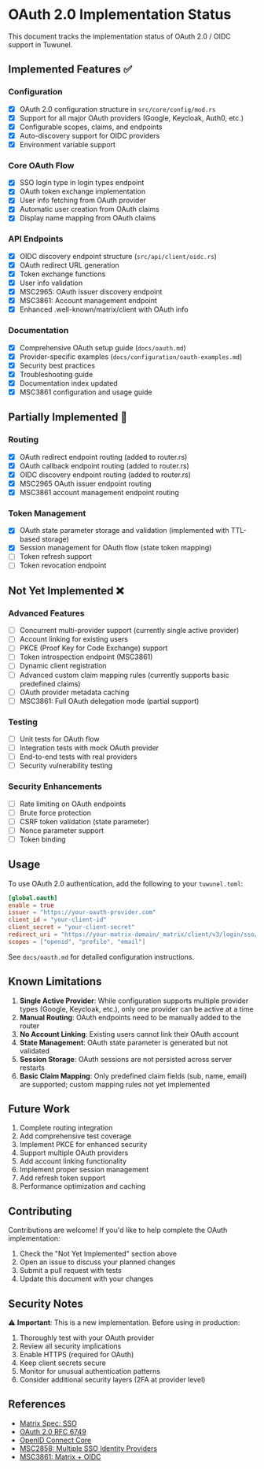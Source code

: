 # OAuth 2.0 Implementation Status

This document tracks the implementation status of OAuth 2.0 / OIDC support in Tuwunel.

## Implemented Features ✅

### Configuration
- [x] OAuth 2.0 configuration structure in `src/core/config/mod.rs`
- [x] Support for all major OAuth providers (Google, Keycloak, Auth0, etc.)
- [x] Configurable scopes, claims, and endpoints
- [x] Auto-discovery support for OIDC providers
- [x] Environment variable support

### Core OAuth Flow
- [x] SSO login type in login types endpoint
- [x] OAuth token exchange implementation
- [x] User info fetching from OAuth provider
- [x] Automatic user creation from OAuth claims
- [x] Display name mapping from OAuth claims

### API Endpoints
- [x] OIDC discovery endpoint structure (`src/api/client/oidc.rs`)
- [x] OAuth redirect URL generation
- [x] Token exchange functions
- [x] User info validation
- [x] MSC2965: OAuth issuer discovery endpoint
- [x] MSC3861: Account management endpoint
- [x] Enhanced .well-known/matrix/client with OAuth info

### Documentation
- [x] Comprehensive OAuth setup guide (`docs/oauth.md`)
- [x] Provider-specific examples (`docs/configuration/oauth-examples.md`)
- [x] Security best practices
- [x] Troubleshooting guide
- [x] Documentation index updated
- [x] MSC3861 configuration and usage guide

## Partially Implemented 🚧

### Routing
- [x] OAuth redirect endpoint routing (added to router.rs)
- [x] OAuth callback endpoint routing (added to router.rs)
- [x] OIDC discovery endpoint routing (added to router.rs)
- [x] MSC2965 OAuth issuer endpoint routing
- [x] MSC3861 account management endpoint routing

### Token Management
- [x] OAuth state parameter storage and validation (implemented with TTL-based storage)
- [x] Session management for OAuth flow (state token mapping)
- [ ] Token refresh support
- [ ] Token revocation endpoint

## Not Yet Implemented ❌

### Advanced Features
- [ ] Concurrent multi-provider support (currently single active provider)
- [ ] Account linking for existing users
- [ ] PKCE (Proof Key for Code Exchange) support
- [ ] Token introspection endpoint (MSC3861)
- [ ] Dynamic client registration
- [ ] Advanced custom claim mapping rules (currently supports basic predefined claims)
- [ ] OAuth provider metadata caching
- [ ] MSC3861: Full OAuth delegation mode (partial support)

### Testing
- [ ] Unit tests for OAuth flow
- [ ] Integration tests with mock OAuth provider
- [ ] End-to-end tests with real providers
- [ ] Security vulnerability testing

### Security Enhancements
- [ ] Rate limiting on OAuth endpoints
- [ ] Brute force protection
- [ ] CSRF token validation (state parameter)
- [ ] Nonce parameter support
- [ ] Token binding

## Usage

To use OAuth 2.0 authentication, add the following to your `tuwunel.toml`:

```toml
[global.oauth]
enable = true
issuer = "https://your-oauth-provider.com"
client_id = "your-client-id"
client_secret = "your-client-secret"
redirect_uri = "https://your-matrix-domain/_matrix/client/v3/login/sso/callback"
scopes = ["openid", "profile", "email"]
```

See `docs/oauth.md` for detailed configuration instructions.

## Known Limitations

1. **Single Active Provider**: While configuration supports multiple provider types (Google, Keycloak, etc.), only one provider can be active at a time
2. **Manual Routing**: OAuth endpoints need to be manually added to the router
3. **No Account Linking**: Existing users cannot link their OAuth account
4. **State Management**: OAuth state parameter is generated but not validated
5. **Session Storage**: OAuth sessions are not persisted across server restarts
6. **Basic Claim Mapping**: Only predefined claim fields (sub, name, email) are supported; custom mapping rules not yet implemented

## Future Work

1. Complete routing integration
2. Add comprehensive test coverage
3. Implement PKCE for enhanced security
4. Support multiple OAuth providers
5. Add account linking functionality
6. Implement proper session management
7. Add refresh token support
8. Performance optimization and caching

## Contributing

Contributions are welcome! If you'd like to help complete the OAuth implementation:

1. Check the "Not Yet Implemented" section above
2. Open an issue to discuss your planned changes
3. Submit a pull request with tests
4. Update this document with your changes

## Security Notes

⚠️ **Important**: This is a new implementation. Before using in production:

1. Thoroughly test with your OAuth provider
2. Review all security implications
3. Enable HTTPS (required for OAuth)
4. Keep client secrets secure
5. Monitor for unusual authentication patterns
6. Consider additional security layers (2FA at provider level)

## References

- [Matrix Spec: SSO](https://spec.matrix.org/latest/client-server-api/#single-sign-on)
- [OAuth 2.0 RFC 6749](https://tools.ietf.org/html/rfc6749)
- [OpenID Connect Core](https://openid.net/specs/openid-connect-core-1_0.html)
- [MSC2858: Multiple SSO Identity Providers](https://github.com/matrix-org/matrix-spec-proposals/pull/2858)
- [MSC3861: Matrix + OIDC](https://github.com/matrix-org/matrix-spec-proposals/pull/3861)
